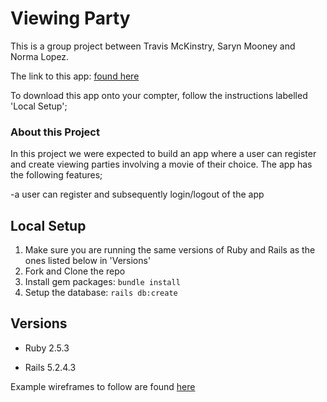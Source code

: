 # Viewing Party

This is a group project between Travis McKinstry, Saryn Mooney and Norma Lopez.

The link to this app: [found here](https://gentle-brook-14232.herokuapp.com/)

To download this app onto your compter, follow the instructions labelled 'Local Setup';

### About this Project

In this project we were expected to build an app where a user can register and create viewing parties involving a movie of their choice. The app has the following features;

-a user can register and subsequently login/logout of the app

## Local Setup

1. Make sure you are running the same versions of Ruby and Rails as the ones listed below in 'Versions'
2. Fork and Clone the repo
3. Install gem packages: `bundle install`
4. Setup the database: `rails db:create`


## Versions

- Ruby 2.5.3

- Rails 5.2.4.3

Example wireframes to follow are found [here](https://backend.turing.io/module3/projects/viewing_party/wireframes)
